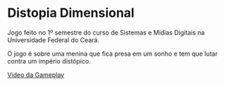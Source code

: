 # Distopia Dimensional
 Jogo feito no 1º semestre do curso de Sistemas e Mídias Digitais na Universidade Federal do Ceará. 
 
 O jogo é sobre uma menina que fica presa em um sonho e tem que lutar contra um império distópico. 
 
 [Video da Gameplay](https://www.youtube.com/watch?v=sJjiH7JhRBA&t=65s)
